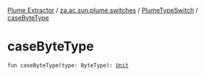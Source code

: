 [Plume Extractor](../../index.md) / [za.ac.sun.plume.switches](../index.md) / [PlumeTypeSwitch](index.md) / [caseByteType](./case-byte-type.md)

# caseByteType

`fun caseByteType(type: ByteType): `[`Unit`](https://kotlinlang.org/api/latest/jvm/stdlib/kotlin/-unit/index.html)